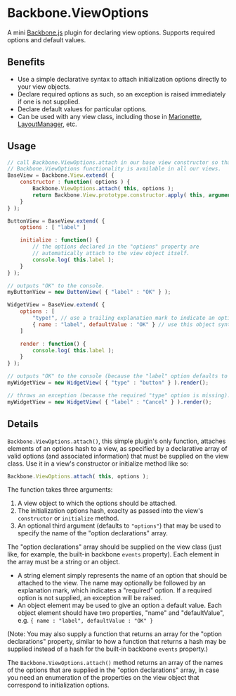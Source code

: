 # Backbone.ViewOptions

A mini [Backbone.js](http://backbonejs.org/) plugin for declaring view options. Supports required options and default values.

## Benefits

* Use a simple declarative syntax to attach initialization options directly to your view objects. 
* Declare required options as such, so an exception is raised immediately if one is not supplied.
* Declare default values for particular options.
* Can be used with any view class, including those in [Marionette](https://github.com/marionettejs/backbone.marionette), [LayoutManager](https://github.com/tbranyen/backbone.layoutmanager), etc.

## Usage

```javascript
// call Backbone.ViewOptions.attach in our base view constructor so that the
// Backbone.ViewOptions functionality is available in all our views.
BaseView = Backbone.View.extend( {
	constructor : function( options ) {
		Backbone.ViewOptions.attach( this, options );
		return Backbone.View.prototype.constructor.apply( this, arguments );
	}
} );

ButtonView = BaseView.extend( {
	options : [ "label" ]

	initialize : function() {
		// the options declared in the "options" property are
		// automatically attach to the view object itself.
		console.log( this.label );
	}
} );

// outputs "OK" to the console.
myButtonView = new ButtonView( { "label" : "OK" } );

WidgetView = BaseView.extend( {
	options : [
		"type!", // use a trailing explanation mark to indicate an option is required.
		{ name : "label", defaultValue : "OK" } // use this object syntax to give an option a default value.
	]

	render : function() {
		console.log( this.label );
	}
} );

// outputs "OK" to the console (because the "label" option defaults to "OK").
myWidgetView = new WidgetView( { "type" : "button" } ).render();

// throws an exception (because the required "type" option is missing).
myWidgetView = new WidgetView( { "label" : "Cancel" } ).render();
```

## Details

`Backbone.ViewOptions.attach()`, this simple plugin's only function, attaches elements of an options hash to a view, as specified by a declarative array of valid options (and associated information) that must be supplied on the view class. Use it in a view's constructor or initialize method like so:

```javascript
Backbone.ViewOptions.attach( this, options );
```

The function takes three arguments:

1. A view object to which the options should be attached.
2. The initialization options hash, exaclty as passed into the view's `constructor` or `initialize` method.
3. An optional third argument (defaults to `"options"`) that may be used to specify the name of the "option declarations" array.

The "option declarations" array should be supplied on the view class (just like, for example, the built-in backbone `events` property). Each element in the array must be a string or an object.
* A string element simply represents the name of an option that should be attached to the view. The name may optionally be followed by an explanation mark, which indicates a "required" option. If a required option is not supplied, an exception will be raised.
* An object element may be used to give an option a default value. Each object element should have two properties, "name" and "defaultValue", e.g. `{ name : "label", defaultValue : "OK" }`

(Note: You may also supply a function that returns an array for the "option declarations" property, similar to how a function that returns a hash may be supplied instead of a hash for the built-in backbone `events` property.)

The `Backbone.ViewOptions.attach()` method returns an array of the names of the options that are supplied in the "option declarations" array, in case you need an enumeration of the properties on the view object that correspond to initialization options.